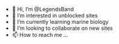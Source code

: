 - 👋 Hi, I’m @LegendsBand
- 👀 I’m interested in unblocked sites
- 🌱 I’m currently learning marine biology
- 💞️ I’m looking to collaborate on new sites
- 📫 How to reach me ...

<!---
LegendsBand/LegendsBand is a ✨ special ✨ repository because its `README.md` (this file) appears on your GitHub profile.
You can click the Preview link to take a look at your changes.
--->
